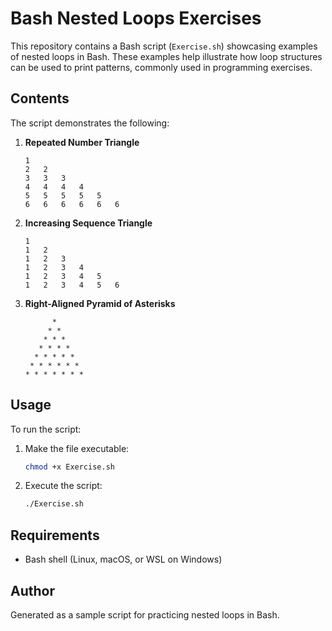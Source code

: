 # Bash Nested Loops Exercises

This repository contains a Bash script (`Exercise.sh`) showcasing examples of nested loops in Bash. These examples help illustrate how loop structures can be used to print patterns, commonly used in programming exercises.

## Contents

The script demonstrates the following:

1. **Repeated Number Triangle**
   ```
   1
   2   2
   3   3   3
   4   4   4   4
   5   5   5   5   5
   6   6   6   6   6   6
   ```

2. **Increasing Sequence Triangle**
   ```
   1
   1   2
   1   2   3
   1   2   3   4
   1   2   3   4   5
   1   2   3   4   5   6
   ```

3. **Right-Aligned Pyramid of Asterisks**
   ```
         *
        * *
       * * *
      * * * *
     * * * * *
    * * * * * *
   * * * * * * *
   ```

## Usage

To run the script:

1. Make the file executable:
   ```bash
   chmod +x Exercise.sh
   ```

2. Execute the script:
   ```bash
   ./Exercise.sh
   ```

## Requirements

- Bash shell (Linux, macOS, or WSL on Windows)

## Author

Generated as a sample script for practicing nested loops in Bash.

